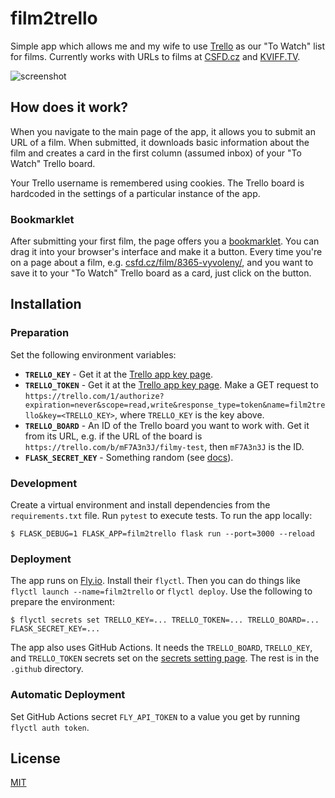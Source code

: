 # film2trello

Simple app which allows me and my wife to use [Trello](http://trello.com/) as our "To Watch" list for films. Currently works with URLs to films at [CSFD.cz](http://csfd.cz) and [KVIFF.TV](https://kviff.tv).

![screenshot](screenshot.png)

## How does it work?

When you navigate to the main page of the app, it allows you to submit an URL of a film. When submitted, it downloads basic information about the film and creates a card in the first column (assumed inbox) of your "To Watch" Trello board.

Your Trello username is remembered using cookies. The Trello board is hardcoded in the settings of a particular instance of the app.

### Bookmarklet

After submitting your first film, the page offers you a [bookmarklet](https://en.wikipedia.org/wiki/Bookmarklet). You can drag it into your browser's interface and make it a button. Every time you're on a page about a film, e.g. [csfd.cz/film/8365-vyvoleny/](http://www.csfd.cz/film/8365-vyvoleny/), and you want to save it to your "To Watch" Trello board as a card, just click on the button.


## Installation

### Preparation

Set the following environment variables:

- **`TRELLO_KEY`** - Get it at the [Trello app key page](https://trello.com/app-key).
- **`TRELLO_TOKEN`** - Get it at the [Trello app key page](https://trello.com/app-key). Make a GET request to `https://trello.com/1/authorize?expiration=never&scope=read,write&response_type=token&name=film2trello&key=<TRELLO_KEY>`, where `TRELLO_KEY` is the key above.
- **`TRELLO_BOARD`** - An ID of the Trello board you want to work with. Get it from its URL, e.g. if the URL of the board is `https://trello.com/b/mF7A3n3J/filmy-test`, then `mF7A3n3J` is the ID.
- **`FLASK_SECRET_KEY`** - Something random (see [docs](https://flask.palletsprojects.com/en/1.1.x/config/#SECRET_KEY)).

### Development

Create a virtual environment and install dependencies from the `requirements.txt` file. Run `pytest` to execute tests. To run the app locally:

```
$ FLASK_DEBUG=1 FLASK_APP=film2trello flask run --port=3000 --reload
```

### Deployment

The app runs on [Fly.io](https://fly.io/). Install their `flyctl`. Then you can do things like `flyctl launch --name=film2trello` or `flyctl deploy`. Use the following to prepare the environment:

```
$ flyctl secrets set TRELLO_KEY=... TRELLO_TOKEN=... TRELLO_BOARD=... FLASK_SECRET_KEY=...
```

The app also uses GitHub Actions. It needs the `TRELLO_BOARD`, `TRELLO_KEY`, and `TRELLO_TOKEN` secrets set on the [secrets setting page](https://github.com/honzajavorek/film2trello/settings/secrets/actions). The rest is in the `.github` directory.

### Automatic Deployment

Set GitHub Actions secret `FLY_API_TOKEN` to a value you get by running `flyctl auth token`.

## License

[MIT](LICENSE)
